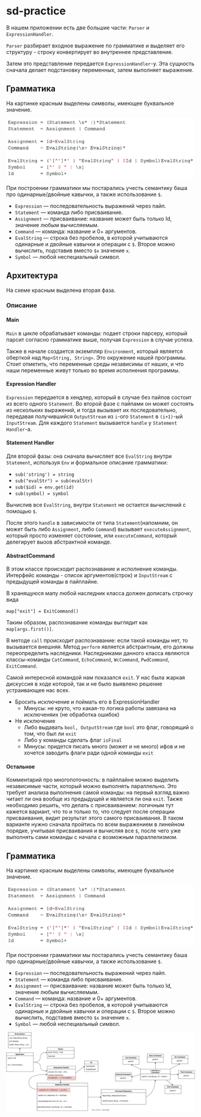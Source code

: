 # sd-practice
В нашем приложении есть две большие части: `Parser` и `ExpressionHandler`. 

`Parser` разбирает входное выражение по грамматике и выделяет его структуру - строку конвертирует во внутреннее представление. 

Затем это представление передается `ExpressionHandler`-у. Эта сущность сначала делает подстановку переменных, затем выполняет выражение.
## Грамматика
На картинке красным выделены символы, имеющее буквальное значение.

<img src="grammar.png">

При построении грамматики мы постарались учесть семантику баша про одинарные/двойные кавычки, а также использование `$`.

* `Expression` — последовательность выражений через пайп.
* `Statement` — команда либо присваивание.
* `Assignment` — присваивание: название может быть только Id, значение любым вычисляемым.
* `Command` — команда: название и 0+ аргументов.
* `EvalString` — строка без пробелов, в которой учитываются одинарные и двойные кавычки и операции с `$`. Второе можно вычислить, подставив вместо `$x` значение `x`.
* `Symbol` — любой неспециальный символ.


## Архитектура
На схеме красным выделена вторая фаза.
### Описание
#### Main
`Main` в цикле обрабатывает команды: подает строки парсеру, который парсит согласно грамматике выше, получая `Expression` в случае успеха.

Также в начале создается экземпляр `Environment`, который является оберткой над `Map<String, String>`. Это окружение нашей программы. Стоит отметить, что переменные среды независимы от наших, и что наши переменные живут только во время исполнения программы.

#### Expression Handler
`Expression` передается в хендлер, который в случае без пайпов состоит из всего одного `Statement`. Во второй фазе с пайпами он может состоять из нескольких выражений, и тогда вызывает их последовательно, передавая получившийся `OutputStream` из `i`-ого `Statement` в `(i+1)`-ый `InputStream`. Для каждого `Statement` вызывается `handle` у `Statement Handler`-а.

#### Statement Handler
Для второй фазы: она сначала вычисляет все `EvalString` внутри `Statement`, используя `Env` и формальное описание грамматики:
* `sub('string') = string`
* `sub("evalStr") = sub(evalStr)`
* `sub($id) = env.get(id)`
* `sub(symbol) = symbol`

Вычислив все `EvalString`, внутри `Statement` не остается вычислений с помощью `$`.

После этого `handle` в зависимости от типа `Statement`(напомним, он может быть либо `Assignment`, либо `Command`) вызывает `executeAssignment`, который просто изменяет состояние, или `executeCommand`, который делегирует вызов абстрактной команде.

#### AbstractCommand
В этом классе происходит распознавание и исполнение команды. Интерфейс команды - список аргументов(строк) и `InputStream` с предыдущей команды в пайплайне.

В хранящуюся мапу любой наследник класса должен дописать строчку вида
```
map["exit"] = ExitCommand()
```
Таким образом, распознавание команды выглядит как `map[args.first()]`.

В методe `call` происходит распознавание: если такой команды нет, то вызывается внешняя. Метод `perform` является абстрактным, его должны переопределить наследники. Наследниками данного класса являются классы-команды `CatCommand`, `EchoCommand`, `WcCommand`, `PwdCommand`, `ExitCommand`.

Самой интересной командой нам показался `exit`. У нас была жаркая дискуссия в ходе которой, так и не было выявлено решение устраивающее нас всех. 
- Бросить исключение и поймать его в ExpressionHandler
  - Минусы: не круто, что какая-то логика работы завязана на исключеняих (не обработка ошибок)
- Не исключение
  - Либо выдавать `bool, OutputStream` где `bool` это флаг, говорящий о том, что был ли `exit`
  - Либо у команды сделать флаг `isFinal`
  - Минусы: придется писать много (может и не много) ифов и не хочется заводить флаги ради одной команды `exit`

#### Остальное
Комментарий про многопоточность: в пайплайне можно выделить независимые части, который можно выполнять параллельно. Это требует анализа выполнения самой команды:  на первый взгляд важно читает ли она вообще из предыдущей и является ли она `exit`. Также необходимо решить, что делать с присваиванием: логичным тут кажется вариант, что то и только то, что следует после операции присваивания, видит результат этого самого присваивания. В таком варианте нужно сначала пройтись по всем выражением в линейном порядке, учитывая присваивания и вычисляя все `$`, после чего уже выполнять сами команды с начала с возможным параллелизмом.

## Грамматика
На картинке красным выделены символы, имеющее буквальное значение.

<img src="grammar.png">

При построении грамматики мы постарались учесть семантику баша про одинарные/двойные кавычки, а также использование `$`.

* `Expression` — последовательность выражений через пайп.
* `Statement` — команда либо присваивание.
* `Assignment` — присваивание: название может быть только Id, значение любым вычисляемым.
* `Command` — команда: название и 0+ аргументов.
* `EvalString` — строка без пробелов, в которой учитываются одинарные и двойные кавычки и операции с `$`. Второе можно вычислить, подставив вместо `$x` значение `x`.
* `Symbol` — любой неспециальный символ.

<img src="hw01.svg">
